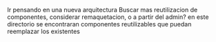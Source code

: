 Ir pensando en una nueva arquitectura
Buscar mas reutilizacion de componentes, considerar remaquetacion, o a partir del admin?
en este directorio se encontraran componentes reutilizables que puedan reemplazar los existentes
